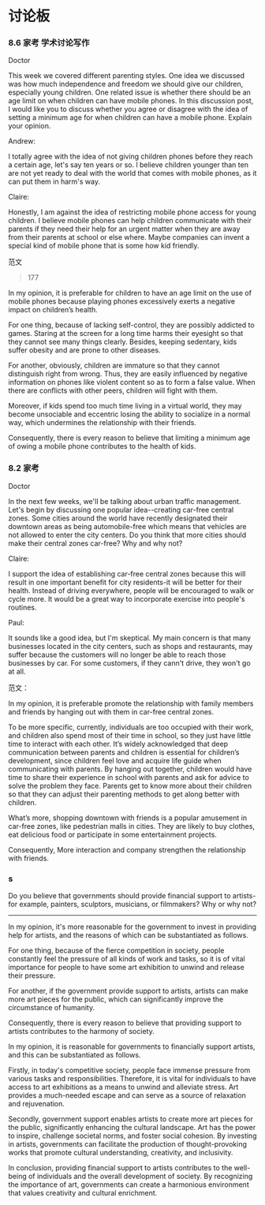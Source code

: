 # 讨论板

### 8.6 家考 学术讨论写作

Doctor

This week we covered different parenting styles. One idea we discussed was how much independence and freedom we should give our children, especially young children. One related issue is whether there should be an age limit on when children can have mobile phones. In this discussion post, I would like you to discuss whether you agree or disagree with the idea of setting a minimum age for when children can have a mobile phone. Explain your opinion.

Andrew:

I totally agree with the idea of not giving children phones before they reach a certain age, let's say ten years or so. l believe children younger than ten are not yet ready to deal with the world that comes with mobile phones, as it can put them in harm's way.

Claire:

Honestly, I am against the idea of restricting mobile phone access for young children. I believe mobile phones can help children communicate with their parents if they need their help for an urgent matter when they are away from their parents at school or else where. Maybe companies can invent a special kind of mobile phone that is some how kid friendly.

范文

> 177

In my opinion, it is preferable for children to have an age limit on the use of mobile phones because playing phones excessively exerts a negative impact on children’s health. 

For one thing, because of lacking self-control, they are possibly addicted to games. Staring at the screen for a long time harms their eyesight so that they cannot see many things clearly. Besides, keeping sedentary, kids suffer obesity and are prone to other diseases. 

For another, obviously, children are immature so that they cannot distinguish right from wrong. Thus, they are easily influenced by negative information on phones like violent content so as to form a false value. When there are conflicts with other peers, children will fight with them. 

Moreover, if kids spend too much time living in a virtual world, they may become unsociable and eccentric losing the ability to socialize in a normal way, which undermines the relationship with their friends. 

Consequently, there is every reason to believe that limiting a minimum age of owing a mobile phone contributes to the health of kids.

### 8.2 家考

Doctor

In the next few weeks, we'll be talking about urban traffic management. Let's begin by discussing one popular idea--creating car-free central zones. Some cities around the world have recently designated their downtown areas as being automobile-free which means that vehicles are not allowed to enter the city centers. Do you think that more cities should make their central zones car-free? Why and why not?

Claire:

I support the idea of establishing car-free central zones because this will result in one important benefit for city residents-it will be better for their health. Instead of driving everywhere, people will be encouraged to walk or cycle more. It would be a great way to incorporate exercise into people's routines.

Paul:

It sounds like a good idea, but I'm skeptical. My main concern is that many businesses located in the city centers, such as shops and restaurants, may suffer because the customers will no longer be able to reach those businesses by car. For some customers, if they cann't drive, they won't go at all.

范文：

In my opinion, it is preferable promote the relationship with family members and friends by hanging out with them in car-free central zones. 

To be more specific, currently, individuals are too occupied with their work, and children also spend most of their time in school, so they just have little time to interact with each other. It’s widely acknowledged that deep communication between parents and children is essential for children’s development, since children feel love and acquire life guide when communicating with parents. By hanging out together, children would have time to share their experience in school with parents and ask for advice to solve the problem they face. Parents get to know more about their children so that they can adjust their parenting methods to get along better with children. 

What’s more, shopping downtown with friends is a popular amusement in car-free zones, like pedestrian malls in cities. They are likely to buy clothes, eat delicious food or participate in some entertainment projects. 

Consequently, More interaction and company strengthen the relationship with friends.

### s

Do you believe that governments should provide financial support to artists-for example, painters, sculptors, musicians, or filmmakers? Why or why not?

---

In my opinion, it's more reasonable for the government to invest in providing help for artists, and the reasons of which can be substantiated as follows. 

For one thing, because of the fierce competition in society, people constantly feel the pressure of all kinds of work and tasks, so it is of vital importance for people to have some art exhibition to unwind and release their pressure. 

For another, if the government provide support to artists, artists can make more art pieces for the public, which can significantly improve the circumstance of humanity. 

Consequently, there is every reason to believe that providing support to artists contributes to the harmony of society.



In my opinion, it is reasonable for governments to financially support artists, and this can be substantiated as follows. 

Firstly, in today's competitive society, people face immense pressure from various tasks and responsibilities. Therefore, it is vital for individuals to have access to art exhibitions as a means to unwind and alleviate stress. Art provides a much-needed escape and can serve as a source of relaxation and rejuvenation.   

Secondly, government support enables artists to create more art pieces for the public, significantly enhancing the cultural landscape. Art has the power to inspire, challenge societal norms, and foster social cohesion. By investing in artists, governments can facilitate the production of thought-provoking works that promote cultural understanding, creativity, and inclusivity.   

In conclusion, providing financial support to artists contributes to the well-being of individuals and the overall development of society. By recognizing the importance of art, governments can create a harmonious environment that values creativity and cultural enrichment. 